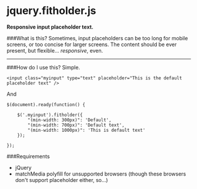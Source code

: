 jquery.fitholder.js
===================

**Responsive input placeholder text.**

###What is this?
Sometimes, input placeholders can be too long for mobile screens, or too concise for larger screens. The content should be ever present, but flexible... *responsive*, even.

***

###How do I use this?
Simple.

    <input class="myinput" type="text" placeholder="This is the default placeholder text" />
    
And

    $(document).ready(function() {    

        $('.myinput').fitholder({
            "(min-width: 300px)": 'Default',
            "(min-width: 700px)": 'Default text',
            "(min-width: 1000px)": 'This is default text'
        });
        
    });

###Requirements
- jQuery
- matchMedia polyfill for unsupported browsers (though these browsers don't support placeholder either, so...)
